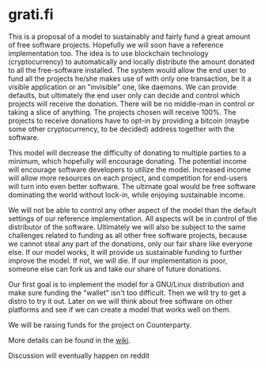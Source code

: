 grati.fi
========
This is a proposal of a model to sustainably and fairly fund a great amount of free software projects. Hopefully we will soon have a reference implementation too. The idea is to use blockchain technology (cryptocurrency) to automatically and locally distribute the amount donated to all the free-software installed. The system would allow the end user to fund all the projects he/she makes use of with only one transaction, be it a visible application or an "invisible" one, like daemons. We can provide defaults, but ultimately the end user only can decide and control which projects will receive the donation. There will be no middle-man in control or taking a slice of anything. The projects chosen will receive 100%. The projects to receive donations have to opt-in by providing a bitcoin (maybe some other cryptocurrency, to be decided) address together with the software.

This model will decrease the difficulty of donating to multiple parties to a minimum, which hopefully will encourage donating. The potential income will encourage software developers to utilize the model. Increased income will allow more resources on each project, and competition for end-users will turn into even better software. The ultimate goal would be free software dominating the world without lock-in, while enjoying sustainable income.

We will not be able to control any other aspect of the model than the default settings of our reference implementation. All aspects will be in control of the distributor of the software. Ultimately we will also be subject to the same challenges related to funding as all other free software projects, because we cannot steal any part of the donations, only our fair share like everyone else. If our model works, it will provide us sustainable funding to further improve the model. If not, we will die. If our implementation is poor, someone else can fork us and take our share of future donations.

Our first goal is to implement the model for a GNU/Linux distribution and make sure funding the "wallet" isn't too difficult. Then we will try to get a distro to try it out. Later on we will think about free software on other platforms and see if we can create a model that works well on them.

We will be raising funds for the project on Counterparty.

More details can be found in the [wiki](http://grati.fi/dokuwiki/doku.php?id=start).

Discussion will eventually happen on reddit
